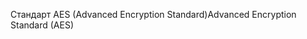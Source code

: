 <span data-ttu-id="e7f28-101">Стандарт AES (Advanced Encryption Standard)</span><span class="sxs-lookup"><span data-stu-id="e7f28-101">Advanced Encryption Standard (AES)</span></span>
